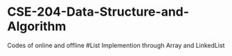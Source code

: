 # CSE-204-Data-Structure-and-Algorithm
Codes of online and offline
#List Implemention through Array and LinkedList
